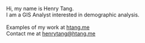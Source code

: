 Hi, my name is Henry Tang. </br>
I am a GIS Analyst interested in demographic analysis. </br></br>
Examples of my work at <a href='htang.me'>htang.me</a> </br>
Contact me at <a href='mailto:henrytang@htang.me'>henrytang@htang.me</a>
